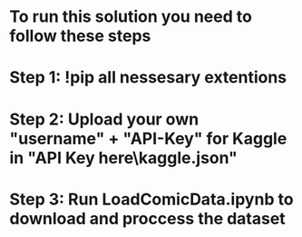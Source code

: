 # To run this solution you need to follow these steps

# Step 1: !pip all nessesary extentions

# Step 2: Upload your own "username" + "API-Key" for Kaggle in "API Key here\kaggle.json"

# Step 3: Run LoadComicData.ipynb to download and proccess the dataset
